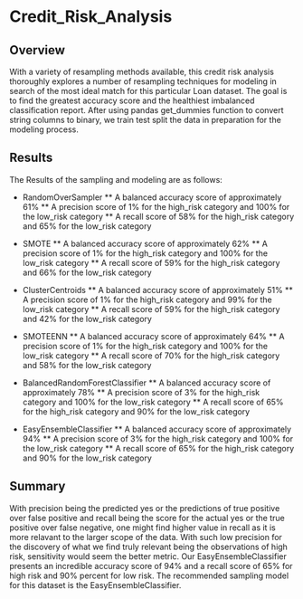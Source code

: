 # Credit_Risk_Analysis

## Overview

With a variety of resampling methods available, this credit risk analysis thoroughly explores a number of resampling techniques for modeling in search of the most ideal match for this particular Loan dataset. The goal is to find the greatest accuracy score and the healthiest imbalanced classification report. After using pandas get_dummies function to convert string columns to binary, we train test split the data in preparation for the modeling process.

## Results

The Results of the sampling and modeling are as follows:

* RandomOverSampler
** A balanced accuracy score of approximately 61%
 ** A precision score of 1% for the high_risk category and 100% for the low_risk category
 ** A recall score of 58% for the high_risk category and 65% for the low_risk category 

* SMOTE 
 ** A balanced accuracy score of approximately 62%
 ** A precision score of 1% for the high_risk category and 100% for the low_risk category
 ** A recall score of 59% for the high_risk category and 66% for the low_risk category 

* ClusterCentroids
 ** A balanced accuracy score of approximately 51%
 ** A precision score of 1% for the high_risk category and 99% for the low_risk category
 ** A recall score of 59% for the high_risk category and 42% for the low_risk category 
 
* SMOTEENN
 ** A balanced accuracy score of approximately 64%
 ** A precision score of 1% for the high_risk category and 100% for the low_risk category
 ** A recall score of 70% for the high_risk category and 58% for the low_risk category 
 
* BalancedRandomForestClassifier
 ** A balanced accuracy score of approximately 78%
 ** A precision score of 3% for the high_risk category and 100% for the low_risk category
 ** A recall score of 65% for the high_risk category and 90% for the low_risk category 
 
* EasyEnsembleClassifier
 ** A balanced accuracy score of approximately 94%
 ** A precision score of 3% for the high_risk category and 100% for the low_risk category
 ** A recall score of 65% for the high_risk category and 90% for the low_risk category 
 
 
## Summary

With precision being the predicted yes or the predictions of true positive over false positive and recall being the score for the actual yes or the true positive over false negative, one might find higher value in recall as it is more relavant to the larger scope of the data. With such low precision for the discovery of what we find truly relevant being the observations of high risk, sensitivity would seem the better metric. Our EasyEnsembleClassifier presents an incredible accuracy score of 94% and a recall score of 65% for high risk and 90% percent for low risk. The recommended sampling model for this dataset is the EasyEnsembleClassifier.
